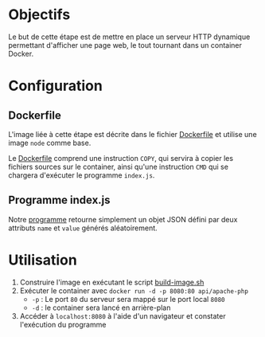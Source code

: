 # Objectifs

Le but de cette étape est de mettre en place un serveur HTTP dynamique permettant d'afficher une page web, le tout tournant dans un container Docker.

# Configuration

## Dockerfile

L'image liée à cette étape est décrite dans le fichier [Dockerfile](../docker-images/node-express/Dockerfile) et utilise une image `node` comme base.

 Le [Dockerfile](../docker-images/node-express/Dockerfile) comprend une instruction `COPY`, qui servira à copier les fichiers sources sur le container, ainsi qu'une instruction `CMD` qui se chargera d'exécuter le programme `index.js`.
 
## Programme index.js

Notre [programme](../docker-images/node-express/src/index.js) retourne simplement un objet JSON défini par deux attributs `name` et `value` générés aléatoirement.

# Utilisation

1. Construire l'image en exécutant le script [build-image.sh](../docker-images/node-express/build-image.sh)
2. Exécuter le container avec `docker run -d -p 8080:80 api/apache-php`
    - `-p` : Le port `80` du serveur sera mappé sur le port local `8080`
    - `-d` : le container sera lancé en arrière-plan
3. Accéder à `localhost:8080` à l'aide d'un navigateur et constater l'exécution du programme
